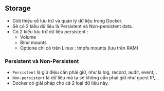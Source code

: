 ## Storage

- Giới thiệu về lưu trữ và quản lý dữ liệu trong Docker.
- Sẽ có 2 kiểu dữ liệu là Persistent và Non-persistent data.
- Có 2 kiểu lưu trữ dữ liệu persistent :
    - Volume
    - Bind mounts
    - Optione chỉ có trên Linux : tmpfs mounts (lưu trên RAM)

### Persistent và Non-Persistent

- `Persistent` là giữ diệu cần phải giữ, như là log, record, audit, event,.. 
- `Non-persistent` là dữ liệu mà ta sẽ không cần phải giữ như guest IP,...
- Docker có giải pháp cho cả 2 loại dữ liệu này.
